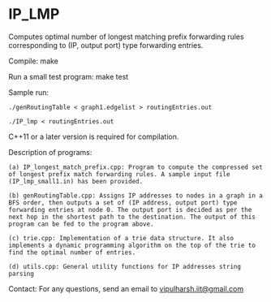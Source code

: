 # IP_LMP
Computes optimal number of longest matching prefix forwarding rules corresponding to (IP, output port) type forwarding entries.

Compile: make

Run a small test program: make test

Sample run:

    ./genRoutingTable < graph1.edgelist > routingEntries.out

    ./IP_lmp < routingEntries.out



C++11 or a later version is required for compilation.


Description of programs:

    (a) IP_longest_match_prefix.cpp: Program to compute the compressed set of longest prefix match forwarding rules. A sample input file (IP_lmp_small1.in) has been provided. 

    (b) genRoutingTable.cpp: Assigns IP addresses to nodes in a graph in a BFS order, then outputs a set of (IP address, output port) type forwarding entries at node 0. The output port is decided as per the next hop in the shortest path to the destination. The output of this program can be fed to the program above.

    (c) trie.cpp: Implementation of a trie data structure. It also implements a dynamic programming algorithm on the top of the trie to find the optimal number of entries.

    (d) utils.cpp: General utility functions for IP addresses string parsing

Contact: For any questions, send an email to vipulharsh.iit@gmail.com
